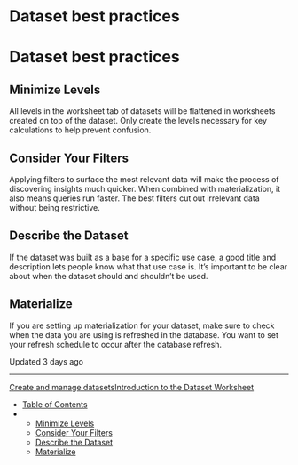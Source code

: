 # Dataset best practices

# Dataset best practices

## Minimize Levels

All levels in the worksheet tab of datasets will be flattened in worksheets created on top of the dataset. Only create the levels necessary for key calculations to help prevent confusion.

## Consider Your Filters

Applying filters to surface the most relevant data will make the process of discovering insights much quicker. When combined with materialization, it also means queries run faster. The best filters cut out irrelevant data without being restrictive.

## Describe the Dataset

If the dataset was built as a base for a specific use case, a good title and description lets people know what that use case is. It’s important to be clear about when the dataset should and shouldn’t be used.

## Materialize

If you are setting up materialization for your dataset, make sure to check when the data you are using is refreshed in the database. You want to set your refresh schedule to occur after the database refresh.

Updated 3 days ago

---

[Create and manage datasets](/docs/create-and-manage-datasets)[Introduction to the Dataset Worksheet](/docs/introduction-to-the-dataset-worksheet)

* [Table of Contents](#)
* + [Minimize Levels](#minimize-levels)
  + [Consider Your Filters](#consider-your-filters)
  + [Describe the Dataset](#describe-the-dataset)
  + [Materialize](#materialize)